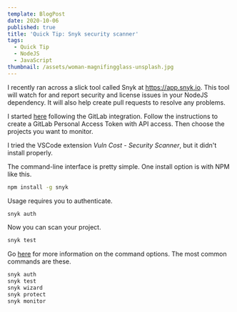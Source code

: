 ```yaml
---
template: BlogPost
date: 2020-10-06
published: true
title: 'Quick Tip: Snyk security scanner'
tags:
  - Quick Tip
  - NodeJS
  - JavaScript
thumbnail: /assets/woman-magnifingglass-unsplash.jpg
---
```


I recently ran across a slick tool called Snyk at https://app.snyk.io. This tool will watch for and report security and license issues in your NodeJS dependency. It will also help create pull requests to resolve any problems.

I started [here](https://support.snyk.io/hc/en-us/categories/360000598398-Integrations) following the GitLab integration. Follow the instructions to create a GitLab Personal Access Token with API access. Then choose the projects you want to monitor.

I tried the VSCode extension _Vuln Cost - Security Scanner_, but it didn't install properly.

The command-line interface is pretty simple. One install option is with NPM like this.

```bash
npm install -g snyk
```

Usage requires you to authenticate.

```bash
snyk auth
```

Now you can scan your project.

```bash
snyk test
```

Go [here](https://support.snyk.io/hc/en-us/articles/360003812578-CLI-reference) for more information on the command options. The most common commands are these.

```bash
snyk auth
snyk test
snyk wizard
snyk protect
snyk monitor
```

